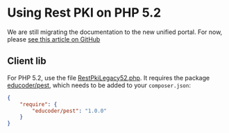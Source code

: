 ﻿# Using Rest PKI on PHP 5.2

We are still migrating the documentation to the new unified portal. For now, please[see this article on GitHub](https://github.com/LacunaSoftware/RestPkiSamples/tree/master/PHP#legacy-sample-for-php-52)## Client libFor PHP 5.2, use the file [RestPkiLegacy52.php](https://github.com/LacunaSoftware/RestPkiSamples/blob/master/PHP/legacy52/RestPkiLegacy52.php). It requires the
package [educoder/pest](https://packagist.org/packages/educoder/pest), which needs to be added to your `composer.json`:

```json
{
    "require": {
        "educoder/pest": "1.0.0"
    }
}
```
